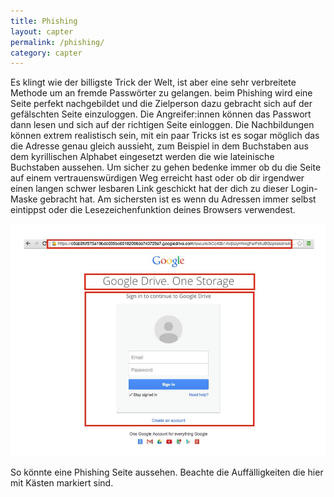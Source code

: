 ```yaml
---
title: Phishing
layout: capter
permalink: /phishing/
category: capter
---
```

Es klingt wie der billigste Trick der Welt, ist aber eine sehr verbreitete Methode um an fremde Passwörter zu gelangen. beim Phishing wird eine Seite perfekt nachgebildet und die Zielperson dazu gebracht sich auf der gefälschten Seite einzuloggen. Die Angreifer:innen können das Passwort dann lesen und sich auf der richtigen Seite einloggen. Die Nachbildungen können extrem realistisch sein, mit ein paar Tricks ist es sogar möglich das die Adresse genau gleich aussieht, zum Beispiel in dem Buchstaben aus dem kyrillischen Alphabet eingesetzt werden die wie lateinische Buchstaben aussehen. Um sicher zu gehen bedenke immer ob du die Seite auf einem vertrauenswürdigen Weg erreicht hast oder ob dir irgendwer einen langen schwer lesbaren Link geschickt hat der dich zu dieser Login-Maske gebracht hat. Am sichersten ist es wenn du Adressen immer selbst eintippst oder die Lesezeichenfunktion deines Browsers verwendest.

![](../assets/posts/phishing.jpg)

So könnte eine Phishing Seite aussehen. Beachte die Auffälligkeiten die hier mit Kästen markiert sind.
